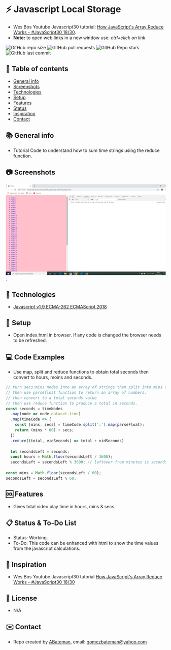 # :zap: Javascript Local Storage

* Wes Bos Youtube Javascript30 tutorial: [How JavaScript's Array Reduce Works - #JavaScript30 18/30](https://www.youtube.com/watch?v=SadWPo2KZWg&list=PLu8EoSxDXHP6CGK4YVJhL_VWetA865GOH&index=18).
* **Note:** to open web links in a new window use: _ctrl+click on link_

![GitHub repo size](https://img.shields.io/github/repo-size/AndrewJBateman/javascript-add-times?style=plastic)
![GitHub pull requests](https://img.shields.io/github/issues-pr/AndrewJBateman/javascript-add-times?style=plastic)
![GitHub Repo stars](https://img.shields.io/github/stars/AndrewJBateman/javascript-add-times?style=plastic)
![GitHub last commit](https://img.shields.io/github/last-commit/AndrewJBateman/javascript-add-times?style=plastic)

## :page_facing_up: Table of contents

* [General info](#general-info)
* [Screenshots](#screenshots)
* [Technologies](#technologies)
* [Setup](#setup)
* [Features](#features)
* [Status](#status)
* [Inspiration](#inspiration)
* [Contact](#contact)

## :books: General info

* Tutorial Code to understand how to sum time strings using the reduce function.

## :camera: Screenshots

![Example screenshot](./img/vids.png).

## :signal_strength: Technologies

* [Javascript v1.9 ECMA-262 ECMAScript 2018](http://www.ecma-international.org/publications/standards/Ecma-262.htm)

## :floppy_disk: Setup

* Open index.html in browser. If any code is changed the browser needs to be refreshed.

## :computer: Code Examples

* Use map, split and reduce functions to obtain total seconds then convert to hours, moins and seconds.

```javascript
// turn secs:mins nodes into an array of strings then split into mins secs
// then use parsefloat function to return an array of numbers.
// then convert to a total seconds value
// then use reduce function to produce a total in seconds.
const seconds = timeNodes
  .map(node => node.dataset.time)
  .map(timeCode => {
    const [mins, secs] = timeCode.split(':').map(parseFloat);
    return (mins * 60) + secs;
  })
  .reduce((total, vidSeconds) => total + vidSeconds)

  let secondsLeft = seconds;
  const hours = Math.floor(secondsLeft / 3600);
  secondsLeft = secondsLeft % 3600; // leftover from minutes is seconds
  
const mins = Math.floor(secondsLeft / 60);
secondsLeft = secondsLeft % 60;
```

## :cool: Features

*  Gives total video play time in hours, mins & secs.

## :clipboard: Status & To-Do List

* Status: Working.
* To-Do: This code can be enhanced with html to show the time values from the javascript calculations.

## :clap: Inspiration

* Wes Bos Youtube Javascript30 tutorial [How JavaScript's Array Reduce Works - #JavaScript30 18/30](https://www.youtube.com/watch?v=SadWPo2KZWg&list=PLu8EoSxDXHP6CGK4YVJhL_VWetA865GOH&index=18)

## :file_folder: License

* N/A

## :envelope: Contact

* Repo created by [ABateman](https://github.com/AndrewJBateman), email: gomezbateman@yahoo.com
